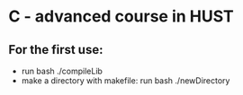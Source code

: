 # C - advanced course in HUST

## For the first use:
- run bash ./compileLib
- make a directory with makefile: run bash ./newDirectory <new-directory>

